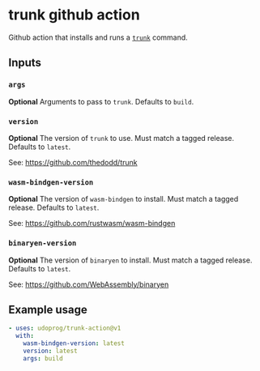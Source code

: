 # trunk github action

Github action that installs and runs a [`trunk`] command.

[`trunk`]: https://github.com/thedodd/trunk

## Inputs

### `args`

**Optional** Arguments to pass to `trunk`. Defaults to `build`.

### `version`

**Optional** The version of `trunk` to use. Must match a tagged release. Defaults to `latest`.

See: https://github.com/thedodd/trunk

### `wasm-bindgen-version`

**Optional** The version of `wasm-bindgen` to install. Must match a tagged release. Defaults to `latest`.

See: https://github.com/rustwasm/wasm-bindgen

### `binaryen-version`

**Optional** The version of `binaryen` to install. Must match a tagged release. Defaults to `latest`.

See: https://github.com/WebAssembly/binaryen

## Example usage

```yaml
- uses: udoprog/trunk-action@v1
  with:
    wasm-bindgen-version: latest
    version: latest
    args: build
```
